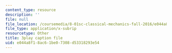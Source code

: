 ```yaml
---
content_type: resource
description: ''
file: null
file_location: /coursemedia/8-01sc-classical-mechanics-fall-2016/e044a8f18ac61be07308d53318293e54_1AJbVRQTZlA.srt
file_type: application/x-subrip
resourcetype: Other
title: 3play caption file
uid: e044a8f1-8ac6-1be0-7308-d53318293e54
---
```

